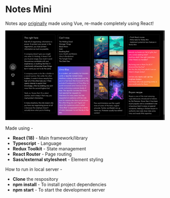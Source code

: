 # **Notes Mini**

Notes app <a href="https://github.com/zakariyaq313/notes-mini-vue">originally</a> made using Vue, re-made completely using React!

<a href="https://zakariyaq313.github.io/notes-mini-react/"><img src="./src/assets/images/screen.png"></a>

Made using -
<br>
- **React (18)** - Main framework/library
- **Typescript** - Language
- **Redux Toolkit** - State management
- **React Router** - Page routing 
- **Sass/external stylesheet** - Element styling

How to run in local server -
- **Clone** the respository
- **npm install** - To install project dependencies
- **npm start** - To start the development server
